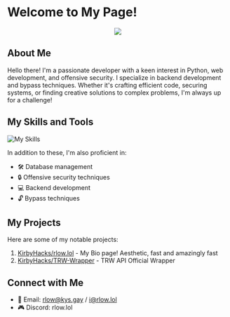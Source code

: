 # Welcome to My Page!

<p align="center">
  <img src="https://readme-typing-svg.demolab.com/?lines=Python%20Developer;Web%20Designer;C%23%20Programmer;Backend%20Master;Bypass%20Expert;Always%20learning%20new%20things&font=Fira%20Code&center=true&width=550&height=55&color=f75c7e&vCenter=true&pause=1000&size=22" />
</p>

## About Me

Hello there! I'm a passionate developer with a keen interest in Python, web development, and offensive security. I specialize in backend development and bypass techniques. Whether it's crafting efficient code, securing systems, or finding creative solutions to complex problems, I'm always up for a challenge!

## My Skills and Tools

![My Skills](https://skillicons.dev/icons?i=python,html,css,vscode,cs,vim,linux,nodejs,deno,postgres,ts,tailwind)

In addition to these, I'm also proficient in:
- 🛠 Database management
- 🔒 Offensive security techniques
- 💻 Backend development
- 🔓 Bypass techniques

## My Projects

Here are some of my notable projects:
1. [KirbyHacks/rlow.lol](https://github.com/KirbyHacks/rlow.lol) - My Bio page! Aesthetic, fast and amazingly fast
2. [KirbyHacks/TRW-Wrapper](https://github.com/KirbyHacks/trw-wrapper) - TRW API Official Wrapper

## Connect with Me

- 📧 Email: rlow@kys.gay / i@rlow.lol
- 🎮 Discord: rlow.lol
